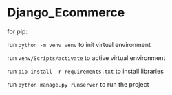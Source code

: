 # Django_Ecommerce
for pip:

run `python -m venv venv` to init virtual environment

run `venv/Scripts/activate` to active virtual environment

run `pip install -r requirements.txt` to install libraries

run `python manage.py runserver` to run the project

